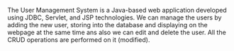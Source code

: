 The User Management System is a Java-based web application developed using JDBC, Servlet, and JSP technologies. 
We can manage the users by adding the new user, storing into the database and displaying on the webpage at the same time ans also we can edit and delete the user.
All the CRUD operations are performed on it (modified).
